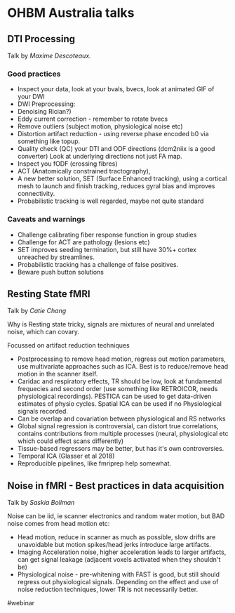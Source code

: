 # OHBM Australia talks

## DTI Processing

Talk by *Maxime Descoteaux.*

### Good practices

* Inspect your data, look at your bvals, bvecs, look at animated GIF of your DWI
* DWI Preprocessing:
* Denoising Rician?)
* Eddy current correction - remember to rotate bvecs
* Remove outliers (subject motion, physiological noise etc)
* Distortion artifact reduction - using reverse phase encoded b0 via something like topup.
* Quality check (QC) your DTI and ODF directions (dcm2niix is a good converter) Look at underlying directions not just FA map.
* Inspect you fODF (crossing fibres)
* ACT (Anatomically constrained tractography),
* A new better solution, SET (Surface Enhanced tracking), using a cortical mesh to launch and finish tracking, reduces gyral bias and improves connectivity.
* Probabilistic tracking is well regarded, maybe not quite standard

### Caveats and warnings

- Challenge calibrating fiber response function in group studies
- Challenge for ACT are pathology (lesions etc)
- SET improves seeding termination, but still have 30%+ cortex unreached by streamlines.
- Probabilistic tracking has a challenge of false positives.
- Beware push button solutions

## Resting State fMRI

Talk by *Catie Chang*

Why is Resting state tricky, signals are mixtures of neural and unrelated noise, which can covary.

Focussed on artifact reduction techniques

- Postprocessing to remove head motion, regress out motion parameters, use multivariate approaches such as ICA. Best is to reduce/remove head motion in the scanner itself.
- Caridac and respiratory effects, TR should be low, look at fundamental frequecies and second order (use something like RETROICOR, needs physiological recordings). PESTICA can be used to get data-driven estimates of physio cycles. Spatial ICA can be used if no Physiological signals recorded.
- Can be overlap and covariation between physiological and RS networks
- Global signal regression is controversial, can distort true correlations, contains contributions from multiple processes (neural, physiological etc which could effect scans differently)
- Tissue-based regressors may be better, but has it's own controversies.
- Temporal ICA (Glasser et al 2018)
- Reproducible pipelines, like fmriprep help somewhat.

## Noise in fMRI - Best practices in data acquisition

Talk by *Saskia Bollman*

Noise can be iid, ie scanner electronics and random water motion, but BAD noise comes from head motion etc:

- Head motion, reduce in scanner as much as possible, slow drifts are unavoidable but motion spikes/head jerks introduce large artifacts.
- Imaging Acceleration noise, higher acceleration leads to larger artifacts, can get signal leakage (adjacent voxels activated when they shouldn't be)
- Physiological noise - pre-whitening with FAST is good, but still should regress out physiological signals. Depending on the effect and use of noise reduction techniques, lower TR is not necessarily better.

#webinar 
